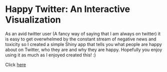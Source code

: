 # Happy Twitter: An Interactive Visualization

As an avid twitter user (A fancy way of saying that I am always on twitter) it is easy to get overwhelmed by the constant stream of negative news and toxicity so I created a simple Shiny app that tells you what people are happy about on Twitter, who they are and why they are happy. Hopefully you enjoy using it as much as I enjoyed created this! :)

Click [here](https://theartandscienceofdata.shinyapps.io/Happy_Twitter/)